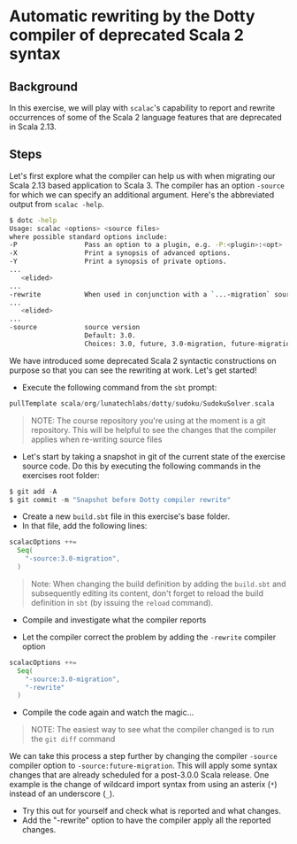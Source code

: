 # Automatic rewriting  by the Dotty compiler of deprecated Scala 2 syntax 

## Background

In this exercise, we will play with `scalac`'s capability to report and rewrite
occurrences of some of the Scala 2 language features that are deprecated in
Scala 2.13.

## Steps

Let's first explore what the compiler can help us with when migrating our
Scala 2.13 based application to Scala 3. The compiler has an option `-source`
for which we can specify an additional argument. Here's the abbreviated output
from `scalac -help`.

```bash
$ dotc -help
Usage: scalac <options> <source files>
where possible standard options include:
-P                 Pass an option to a plugin, e.g. -P:<plugin>:<opt>
-X                 Print a synopsis of advanced options.
-Y                 Print a synopsis of private options.
...
   <elided>
...
-rewrite           When used in conjunction with a `...-migration` source version, rewrites sources to migrate to new version.
...
   <elided>
...
-source            source version
                   Default: 3.0.
                   Choices: 3.0, future, 3.0-migration, future-migration.
```

We have introduced some deprecated Scala 2 syntactic constructions on purpose so
that you can see the rewriting at work. Let's get started!

- Execute the following command from the `sbt` prompt:

```scala
pullTemplate scala/org/lunatechlabs/dotty/sudoku/SudokuSolver.scala
```

> NOTE: The course repository you're using at the moment is a git repository.
>      This will be helpful to see the changes that the compiler applies
>      when re-writing source files

- Let's start by taking a snapshot in git of the current state of the exercise
  source code. Do this by executing the following commands in the exercises
  root folder:

```scala
$ git add -A
$ git commit -m "Snapshot before Dotty compiler rewrite"
```

- Create a new `build.sbt` file in this exercise's base folder.
- In that file, add the following lines:

```scala
scalacOptions ++=
  Seq(
    "-source:3.0-migration",
  )
```

> Note: When changing the build definition by adding the `build.sbt` and
  subsequently editing its content, don't forget to reload the build
  definition in `sbt` (by issuing the `reload` command).

- Compile and investigate what the compiler reports

- Let the compiler correct the problem by adding the `-rewrite` compiler option

```scala
scalacOptions ++=
  Seq(
    "-source:3.0-migration",
    "-rewrite"
  )
```

- Compile the code again and watch the magic...

> NOTE:  The easiest way to see what the compiler changed is to run the `git diff` command

We can take this process a step further by changing the compiler
`-source` compiler option to `-source:future-migration`.
This will apply some syntax changes that are already scheduled for a
post-3.0.0 Scala release. One example is the change of wildcard import
syntax from using an asterix (`*`) instead of an underscore (`_`).

- Try this out for yourself and check what is reported and what changes.
- Add the "-rewrite" option to have the compiler apply all the reported
  changes.
